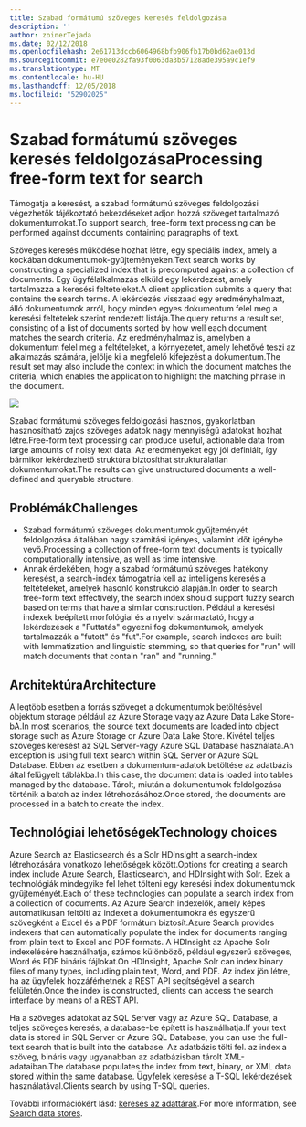```yaml
---
title: Szabad formátumú szöveges keresés feldolgozása
description: ''
author: zoinerTejada
ms.date: 02/12/2018
ms.openlocfilehash: 2e61713dccb6064968bfb906fb17b0bd62ae013d
ms.sourcegitcommit: e7e0e0282fa93f0063da3b57128ade395a9c1ef9
ms.translationtype: MT
ms.contentlocale: hu-HU
ms.lasthandoff: 12/05/2018
ms.locfileid: "52902025"
---
```

# <a name="processing-free-form-text-for-search"></a><span data-ttu-id="5b74c-102">Szabad formátumú szöveges keresés feldolgozása</span><span class="sxs-lookup"><span data-stu-id="5b74c-102">Processing free-form text for search</span></span>

<span data-ttu-id="5b74c-103">Támogatja a keresést, a szabad formátumú szöveges feldolgozási végezhetők tájékoztató bekezdéseket adjon hozzá szöveget tartalmazó dokumentumokat.</span><span class="sxs-lookup"><span data-stu-id="5b74c-103">To support search, free-form text processing can be performed against documents containing paragraphs of text.</span></span>

<span data-ttu-id="5b74c-104">Szöveges keresés működése hozhat létre, egy speciális index, amely a kockában dokumentumok-gyűjteményeken.</span><span class="sxs-lookup"><span data-stu-id="5b74c-104">Text search works by constructing a specialized index that is precomputed against a collection of documents.</span></span> <span data-ttu-id="5b74c-105">Egy ügyfélalkalmazás elküld egy lekérdezést, amely tartalmazza a keresési feltételeket.</span><span class="sxs-lookup"><span data-stu-id="5b74c-105">A client application submits a query that contains the search terms.</span></span> <span data-ttu-id="5b74c-106">A lekérdezés visszaad egy eredményhalmazt, álló dokumentumok arról, hogy minden egyes dokumentum felel meg a keresési feltételek szerint rendezett listája.</span><span class="sxs-lookup"><span data-stu-id="5b74c-106">The query returns a result set, consisting of a list of documents sorted by how well each document matches the search criteria.</span></span> <span data-ttu-id="5b74c-107">Az eredményhalmaz is, amelyben a dokumentum felel meg a feltételeket, a környezetet, amely lehetővé teszi az alkalmazás számára, jelölje ki a megfelelő kifejezést a dokumentum.</span><span class="sxs-lookup"><span data-stu-id="5b74c-107">The result set may also include the context in which the document matches the criteria, which enables the application to highlight the matching phrase in the document.</span></span> 

![](./images/search-pipeline.png)

<span data-ttu-id="5b74c-108">Szabad formátumú szöveges feldolgozási hasznos, gyakorlatban hasznosítható zajos szöveges adatok nagy mennyiségű adatokat hozhat létre.</span><span class="sxs-lookup"><span data-stu-id="5b74c-108">Free-form text processing can produce useful, actionable data from large amounts of noisy text data.</span></span> <span data-ttu-id="5b74c-109">Az eredményeket egy jól definiált, így bármikor lekérdezhető struktúra biztosíthat strukturálatlan dokumentumokat.</span><span class="sxs-lookup"><span data-stu-id="5b74c-109">The results can give unstructured documents a well-defined and queryable structure.</span></span>


## <a name="challenges"></a><span data-ttu-id="5b74c-110">Problémák</span><span class="sxs-lookup"><span data-stu-id="5b74c-110">Challenges</span></span>

- <span data-ttu-id="5b74c-111">Szabad formátumú szöveges dokumentumok gyűjteményét feldolgozása általában nagy számítási igényes, valamint időt igénybe vevő.</span><span class="sxs-lookup"><span data-stu-id="5b74c-111">Processing a collection of free-form text documents is typically computationally intensive, as well as time intensive.</span></span>
- <span data-ttu-id="5b74c-112">Annak érdekében, hogy a szabad formátumú szöveges hatékony keresést, a search-index támogatnia kell az intelligens keresés a feltételeket, amelyek hasonló konstrukció alapján.</span><span class="sxs-lookup"><span data-stu-id="5b74c-112">In order to search free-form text effectively, the search index should support fuzzy search based on terms that have a similar construction.</span></span> <span data-ttu-id="5b74c-113">Például a keresési indexek beépített morfológiai és a nyelvi származtató, hogy a lekérdezések a "Futtatás" egyezni fog dokumentumok, amelyek tartalmazzák a "futott" és "fut".</span><span class="sxs-lookup"><span data-stu-id="5b74c-113">For example, search indexes are built with lemmatization and linguistic stemming, so that queries for "run" will match documents that contain "ran" and "running."</span></span>

## <a name="architecture"></a><span data-ttu-id="5b74c-114">Architektúra</span><span class="sxs-lookup"><span data-stu-id="5b74c-114">Architecture</span></span>

<span data-ttu-id="5b74c-115">A legtöbb esetben a forrás szöveget a dokumentumok betöltésével objektum storage például az Azure Storage vagy az Azure Data Lake Store-bA.</span><span class="sxs-lookup"><span data-stu-id="5b74c-115">In most scenarios, the source text documents are loaded into object storage such as Azure Storage or Azure Data Lake Store.</span></span> <span data-ttu-id="5b74c-116">Kivétel teljes szöveges keresést az SQL Server-vagy Azure SQL Database használata.</span><span class="sxs-lookup"><span data-stu-id="5b74c-116">An exception is using full text search within SQL Server or Azure SQL Database.</span></span> <span data-ttu-id="5b74c-117">Ebben az esetben a dokumentum-adatok betöltése az adatbázis által felügyelt táblákba.</span><span class="sxs-lookup"><span data-stu-id="5b74c-117">In this case, the document data is loaded into tables managed by the database.</span></span> <span data-ttu-id="5b74c-118">Tárolt, miután a dokumentumok feldolgozása történik a batch az index létrehozásához.</span><span class="sxs-lookup"><span data-stu-id="5b74c-118">Once stored, the documents are processed in a batch to create the index.</span></span>

## <a name="technology-choices"></a><span data-ttu-id="5b74c-119">Technológiai lehetőségek</span><span class="sxs-lookup"><span data-stu-id="5b74c-119">Technology choices</span></span>

<span data-ttu-id="5b74c-120">Azure Search az Elasticsearch és a Solr HDInsight a search-index létrehozására vonatkozó lehetőségek között.</span><span class="sxs-lookup"><span data-stu-id="5b74c-120">Options for creating a search index include Azure Search, Elasticsearch, and HDInsight with Solr.</span></span> <span data-ttu-id="5b74c-121">Ezek a technológiák mindegyike fel lehet tölteni egy keresési index dokumentumok gyűjteményét.</span><span class="sxs-lookup"><span data-stu-id="5b74c-121">Each of these technologies can populate a search index from a collection of documents.</span></span> <span data-ttu-id="5b74c-122">Az Azure Search indexelők, amely képes automatikusan feltölti az indexet a dokumentumokra és egyszerű szövegként a Excel és a PDF formátum biztosít.</span><span class="sxs-lookup"><span data-stu-id="5b74c-122">Azure Search provides indexers that can automatically populate the index for documents ranging from plain text to Excel and PDF formats.</span></span> <span data-ttu-id="5b74c-123">A HDInsight az Apache Solr indexelésére használhatja, számos különböző, például egyszerű szöveges, Word és PDF bináris fájlokat.</span><span class="sxs-lookup"><span data-stu-id="5b74c-123">On HDInsight, Apache Solr can index binary files of many types, including plain text, Word, and PDF.</span></span> <span data-ttu-id="5b74c-124">Az index jön létre, ha az ügyfelek hozzáférhetnek a REST API segítségével a search felületén.</span><span class="sxs-lookup"><span data-stu-id="5b74c-124">Once the index is constructed, clients can access the search interface by means of a REST API.</span></span> 

<span data-ttu-id="5b74c-125">Ha a szöveges adatokat az SQL Server vagy az Azure SQL Database, a teljes szöveges keresés, a database-be épített is használhatja.</span><span class="sxs-lookup"><span data-stu-id="5b74c-125">If your text data is stored in SQL Server or Azure SQL Database, you can use the full-text search that is built into the database.</span></span> <span data-ttu-id="5b74c-126">Az adatbázis tölti fel. az index a szöveg, bináris vagy ugyanabban az adatbázisban tárolt XML-adataiban.</span><span class="sxs-lookup"><span data-stu-id="5b74c-126">The database populates the index from text, binary, or XML data stored within the same database.</span></span> <span data-ttu-id="5b74c-127">Ügyfelek keresése a T-SQL lekérdezések használatával.</span><span class="sxs-lookup"><span data-stu-id="5b74c-127">Clients search by using T-SQL queries.</span></span> 

<span data-ttu-id="5b74c-128">További információkért lásd: [keresés az adattárak](../technology-choices/search-options.md).</span><span class="sxs-lookup"><span data-stu-id="5b74c-128">For more information, see [Search data stores](../technology-choices/search-options.md).</span></span>
